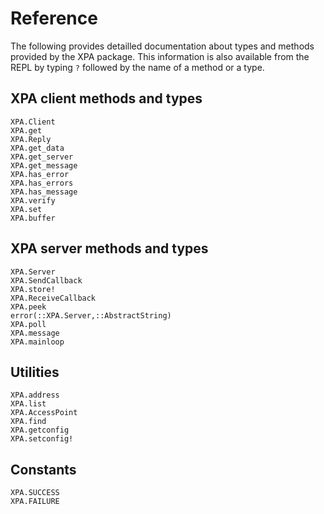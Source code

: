 # Reference

The following provides detailled documentation about types and methods provided
by the XPA package.  This information is also available from the REPL by typing
`?` followed by the name of a method or a type.


## XPA client methods and types

```@docs
XPA.Client
XPA.get
XPA.Reply
XPA.get_data
XPA.get_server
XPA.get_message
XPA.has_error
XPA.has_errors
XPA.has_message
XPA.verify
XPA.set
XPA.buffer
```

## XPA server methods and types

```@docs
XPA.Server
XPA.SendCallback
XPA.store!
XPA.ReceiveCallback
XPA.peek
error(::XPA.Server,::AbstractString)
XPA.poll
XPA.message
XPA.mainloop
```


## Utilities

```@docs
XPA.address
XPA.list
XPA.AccessPoint
XPA.find
XPA.getconfig
XPA.setconfig!
```

## Constants

```@docs
XPA.SUCCESS
XPA.FAILURE
```
